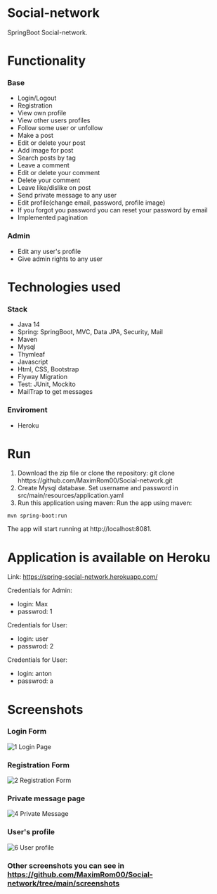 # Social-network
SpringBoot Social-network. 
# Functionality
### Base
- Login/Logout
- Registration
- View own profile
- View other users profiles
- Follow some user or unfollow
- Make a post
- Edit or delete your post
- Add image for post
- Search posts by tag
- Leave a comment
- Edit or delete your comment
- Delete your comment
- Leave like/dislike on post
- Send private message to any user
- Edit profile(change email, password, profile image)
- If you forgot you password you can reset your password by email
- Implemented pagination
### Admin
- Edit any user's profile
- Give admin rights to any user

# Technologies used
### Stack
- Java 14
- Spring: SpringBoot, MVC, Data JPA, Security, Mail
- Maven
- Mysql
- Thymleaf
- Javascript
- Html, CSS, Bootstrap
- Flyway Migration
- Test: JUnit, Mockito
- MailTrap to get messages
### Enviroment
- Heroku

# Run
1. Download the zip file or clone the repository:
  git clone hhttps://github.com/MaximRom00/Social-network.git
2. Create Mysql database. Set username and password in src/main/resources/application.yaml
3. Run this application using maven: Run the app using maven:
```
mvn spring-boot:run
```
The app will start running at http://localhost:8081.

# Application is available on Heroku
Link: https://spring-social-network.herokuapp.com/

Credentials for Admin:
- login: Max
- passwrod: 1

Credentials for User:
- login: user
- passwrod: 2

Credentials for User:
- login: anton
- passwrod: a

# Screenshots
### Login Form
![1 Login Page](https://user-images.githubusercontent.com/95149324/160821883-71a5dbae-e716-4f44-b19a-befeed1bc49f.png)
### Registration Form
![2 Registration Form](https://user-images.githubusercontent.com/95149324/160821968-196fadcb-1aaf-4d67-94b9-b7b18f3d0d8e.png)
### Private message page  
![4 Private Message](https://user-images.githubusercontent.com/95149324/160822027-ebc36fe0-220b-494b-a2b5-560e6a5e96a5.png)
### User's profile
![6 User profile](https://user-images.githubusercontent.com/95149324/160822079-f7e6a5a3-305a-4889-bb0a-84acc55561d3.png)
### Other screenshots you can see in https://github.com/MaximRom00/Social-network/tree/main/screenshots
